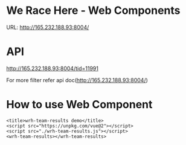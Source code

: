 # We Race Here - Web Components

URL: http://165.232.188.93:8004/

# API
  http://165.232.188.93:8004/tid=11991
  
  For more filter refer api doc(http://165.232.188.93:8004/)

# How to use Web Component

```
<title>wrh-team-results demo</title>
<script src="https://unpkg.com/vue@2"></script>
<script src="./wrh-team-results.js"></script>
<wrh-team-results></wrh-team-results>
```


